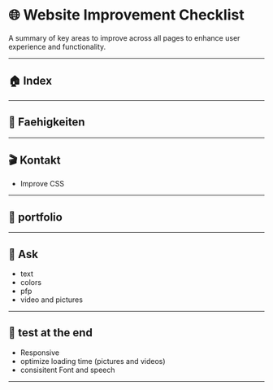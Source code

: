# 🌐 Website Improvement Checklist

A summary of key areas to improve across all pages to enhance user experience and functionality.

---

## 🏠 Index

---

## 🚀 Faehigkeiten

---

## 🎬 Kontakt

- Improve CSS

---

## 📜 portfolio

---

## 🎁 Ask

- text
- colors
- pfp
- video and pictures

---

## 📜 test at the end

- Responsive
- optimize loading time (pictures and videos)
- consisitent Font and speech

---
